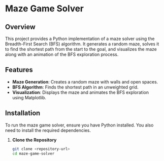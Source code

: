 # Maze Game Solver

## Overview

This project provides a Python implementation of a maze solver using the Breadth-First Search (BFS) algorithm. It generates a random maze, solves it to find the shortest path from the start to the goal, and visualizes the maze along with an animation of the BFS exploration process.

## Features

- **Maze Generation**: Creates a random maze with walls and open spaces.
- **BFS Algorithm**: Finds the shortest path in an unweighted grid.
- **Visualization**: Displays the maze and animates the BFS exploration using Matplotlib.

## Installation

To run the maze game solver, ensure you have Python installed. You also need to install the required dependencies.

1. **Clone the Repository**

   ```bash
   git clone <repository-url>
   cd maze-game-solver
